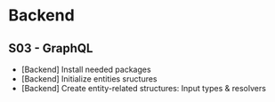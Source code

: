 # Backend

## S03 - GraphQL

- [Backend] Install needed packages
- [Backend] Initialize entities sructures
- [Backend] Create entity-related structures: Input types & resolvers
